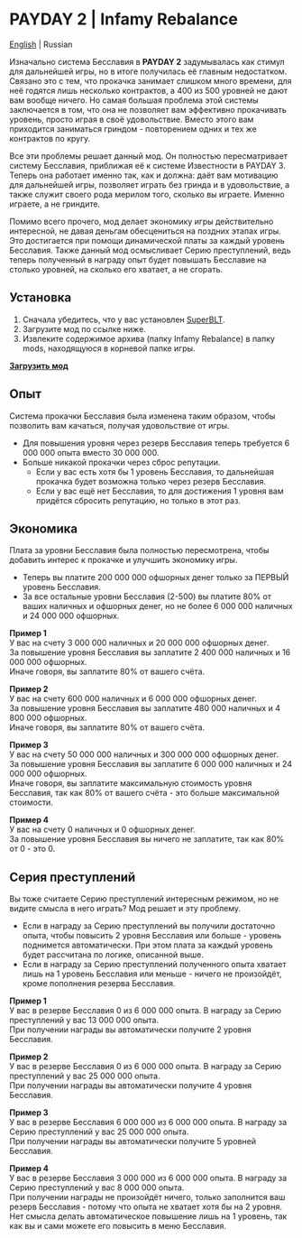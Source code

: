 # PAYDAY 2 | Infamy Rebalance
[English](https://github.com/SparkVRX/PD2-Infamy-Rebalance) | Russian

Изначально система Бесславия в **PAYDAY 2** задумывалась как стимул для дальнейшей игры, но в итоге получилась её главным недостатком. Связано это с тем, что прокачка занимает слишком много времени, для неё годятся лишь несколько контрактов, а 400 из 500 уровней не дают вам вообще ничего. Но самая большая проблема этой системы заключается в том, что она не позволяет вам эффективно прокачивать уровень, просто играя в своё удовольствие. Вместо этого вам приходится заниматься гриндом - повторением одних и тех же контрактов по кругу.

Все эти проблемы решает данный мод. Он полностью пересматривает систему Бесславия, приближая её к системе Известности в PAYDAY 3. Теперь она работает именно так, как и должна: даёт вам мотивацию для дальнейшей игры, позволяет играть без гринда и в удовольствие, а также служит своего рода мерилом того, сколько вы играете. Именно играете, а не гриндите.

Помимо всего прочего, мод делает экономику игры действительно интересной, не давая деньгам обесцениться на поздних этапах игры. Это достигается при помощи динамической платы за каждый уровень Бесславия. Также данный мод осмысливает Серию преступлений, ведь теперь полученный в награду опыт будет повышать Бесславие на столько уровней, на сколько его хватает, а не сгорать.

## Установка
1. Сначала убедитесь, что у вас установлен [SuperBLT](https://superblt.znix.xyz/).
2. Загрузите мод по ссылке ниже.
3. Извлеките содержимое архива (папку Infamy Rebalance) в папку mods, находящуюся в корневой папке игры.

**[<ins>Загрузить мод</ins>]()**

## Опыт
Система прокачки Бесславия была изменена таким образом, чтобы позволить вам качаться, получая удовольствие от игры.
* Для повышения уровня через резерв Бесславия теперь требуется 6 000 000 опыта вместо 30 000 000.
* Больше никакой прокачки через сброс репутации.
	* Если у вас есть хотя бы 1 уровень Бесславия, то дальнейшая прокачка будет возможна только через резерв Бесславия.
	* Если у вас ещё нет Бесславия, то для достижения 1 уровня вам придётся сбросить репутацию, но только в этот раз.

## Экономика
Плата за уровни Бесславия была полностью пересмотрена, чтобы добавить интерес к прокачке и улучшить экономику игры.
* Теперь вы платите 200 000 000 офшорных денег только за ПЕРВЫЙ уровень Бесславия.
* За все остальные уровни Бесславия (2-500) вы платите 80% от ваших наличных и офшорных денег, но не более 6 000 000 наличных и 24 000 000 офшорных.

**Пример 1**  
У вас на счету 3 000 000 наличных и 20 000 000 офшорных денег.  
За повышение уровня Бесславия вы заплатите 2 400 000 наличных и 16 000 000 офшорных.  
Иначе говоря, вы заплатите 80% от вашего счёта.

**Пример 2**  
У вас на счету 600 000 наличных и 6 000 000 офшорных денег.  
За повышение уровня Бесславия вы заплатите 480 000 наличных и 4 800 000 офшорных.  
Иначе говоря, вы заплатите 80% от вашего счёта.

**Пример 3**  
У вас на счету 50 000 000 наличных и 300 000 000 офшорных денег.  
За повышение уровня Бесславия вы заплатите 6 000 000 наличных и 24 000 000 офшорных.  
Иначе говоря, вы заплатите максимальную стоимость уровня Бесславия, так как 80% от вашего счёта - это больше максимальной стоимости.

**Пример 4**  
У вас на счету 0 наличных и 0 офшорных денег.  
За повышение уровня Бесславия вы ничего не заплатите, так как 80% от 0 - это 0.

## Серия преступлений

Вы тоже считаете Серию преступлений интересным режимом, но не видите смысла в него играть? Мод решает и эту проблему.
* Если в награду за Серию преступлений вы получили достаточно опыта, чтобы повысить 2 уровня Бесславия или больше - уровень поднимется автоматически. При этом плата за каждый уровень будет рассчитана по логике, описанной выше.
* Если в награду за Серию преступлений полученного опыта хватает лишь на 1 уровень Бесславия или меньше - ничего не произойдёт, кроме пополнения резерва Бесславия.

**Пример 1**  
У вас в резерве Бесславия 0 из 6 000 000 опыта. В награду за Серию преступлений у вас 13 000 000 опыта.  
При получении награды вы автоматически получите 2 уровня Бесславия.

**Пример 2**  
У вас в резерве Бесславия 0 из 6 000 000 опыта. В награду за Серию преступлений у вас 25 000 000 опыта.  
При получении награды вы автоматически получите 4 уровня Бесславия.

**Пример 3**  
У вас в резерве Бесславия 6 000 000 из 6 000 000 опыта. В награду за Серию преступлений у вас 25 000 000 опыта.  
При получении награды вы автоматически получите 5 уровней Бесславия.

**Пример 4**  
У вас в резерве Бесславия 3 000 000 из 6 000 000 опыта. В награду за Серию преступлений у вас 8 000 000 опыта.  
При получении награды не произойдёт ничего, только заполнится ваш резерв Бесславия - потому что опыта не хватает хотя бы на 2 уровня. Нет смысла делать автоматическое повышение лишь на 1 уровень, так как вы и сами можете его повысить в меню Бесславия.

